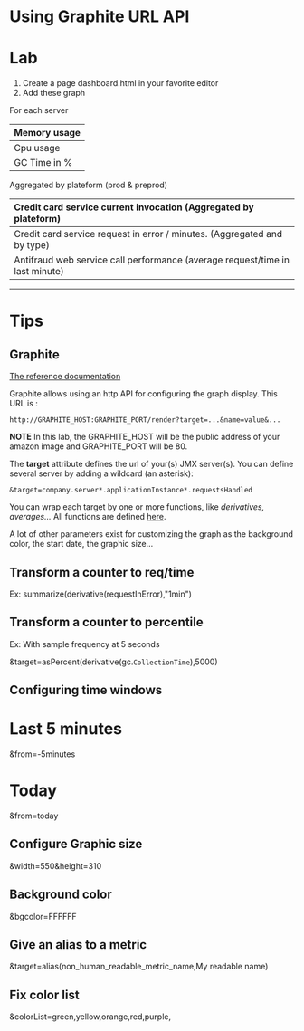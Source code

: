 # Using Graphite URL API #

# Lab #

  1. Create a page dashboard.html in your favorite editor
  1. Add these graph

For each server

| Memory usage |
|:-------------|
| Cpu usage    |
| GC Time in % |

Aggregated by plateform (prod & preprod)

| Credit card service current invocation (Aggregated by plateform) |
|:-----------------------------------------------------------------|
| Credit card service request in error / minutes. (Aggregated and by type) |
| Antifraud web service call performance (average request/time in last minute) |


---


# Tips #

## Graphite ##

[The reference documentation](http://readthedocs.org/docs/graphite/en/latest/url-api.html)

Graphite allows using an http API for configuring the graph display. This URL is :

```
http://GRAPHITE_HOST:GRAPHITE_PORT/render?target=...&name=value&...
```

**NOTE** In this lab, the GRAPHITE\_HOST will be the public address of your amazon image and GRAPHITE\_PORT will be 80.

The **target** attribute defines the url of your(s) JMX server(s). You can define several server by adding a wildcard (an asterisk):

```
&target=company.server*.applicationInstance*.requestsHandled
```

You can wrap each target by one or more functions, like _derivatives, averages..._ All functions are defined [here](http://readthedocs.org/docs/graphite/en/latest/functions.html).

A lot of other parameters exist for customizing the graph as the background color, the start date, the graphic size...


## Transform a counter to req/time ##

Ex:
summarize(derivative(requestInError),"1min")

## Transform a counter to percentile ##

Ex: With sample frequency at 5 seconds

&target=asPercent(derivative(gc.`CollectionTime`),5000)

## Configuring time windows ##

# Last 5 minutes
&from=-5minutes

# Today
&from=today

## Configure Graphic size ##

&width=550&height=310

## Background color ##

&bgcolor=FFFFFF

## Give an alias to a metric ##

&target=alias(non\_human\_readable\_metric\_name,My readable name)

## Fix color list ##

&colorList=green,yellow,orange,red,purple,